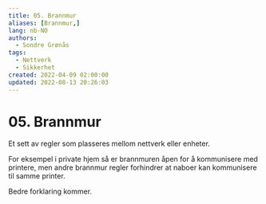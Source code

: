 ```yaml
---
title: 05. Brannmur
aliases: [Brannmur,]
lang: nb-NO
authors:
  - Sondre Grønås
tags:
  - Nettverk
  - Sikkerhet
created: 2022-04-09 02:00:00
updated: 2022-08-13 20:26:03
---
```

# 05. Brannmur
Et sett av regler som plasseres mellom nettverk eller enheter.

For eksempel i private hjem så er brannmuren åpen for å kommunisere med printere, men andre brannmur regler forhindrer at naboer kan kommunisere til samme printer.

Bedre forklaring kommer.